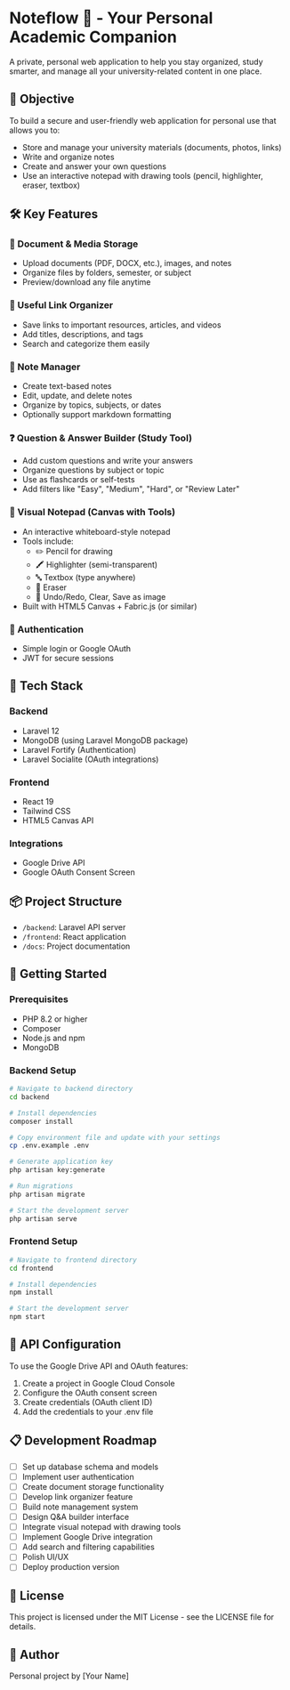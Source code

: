 # Noteflow 🧠 - Your Personal Academic Companion

A private, personal web application to help you stay organized, study smarter, and manage all your university-related content in one place.

## 🎯 Objective

To build a secure and user-friendly web application for personal use that allows you to:
- Store and manage your university materials (documents, photos, links)
- Write and organize notes
- Create and answer your own questions
- Use an interactive notepad with drawing tools (pencil, highlighter, eraser, textbox)

## 🛠️ Key Features

### 📁 Document & Media Storage
- Upload documents (PDF, DOCX, etc.), images, and notes
- Organize files by folders, semester, or subject
- Preview/download any file anytime

### 🔗 Useful Link Organizer
- Save links to important resources, articles, and videos
- Add titles, descriptions, and tags
- Search and categorize them easily

### 📝 Note Manager
- Create text-based notes
- Edit, update, and delete notes
- Organize by topics, subjects, or dates
- Optionally support markdown formatting

### ❓ Question & Answer Builder (Study Tool)
- Add custom questions and write your answers
- Organize questions by subject or topic
- Use as flashcards or self-tests
- Add filters like "Easy", "Medium", "Hard", or "Review Later"

### 🧠 Visual Notepad (Canvas with Tools)
- An interactive whiteboard-style notepad
- Tools include:
  - ✏️ Pencil for drawing
  - 🖍️ Highlighter (semi-transparent)
  - 🔤 Textbox (type anywhere)
  - 🧽 Eraser
  - 🧭 Undo/Redo, Clear, Save as image
- Built with HTML5 Canvas + Fabric.js (or similar)

### 🔐 Authentication
- Simple login or Google OAuth
- JWT for secure sessions

## 🔧 Tech Stack

### Backend
- Laravel 12
- MongoDB (using Laravel MongoDB package)
- Laravel Fortify (Authentication)
- Laravel Socialite (OAuth integrations)

### Frontend
- React 19
- Tailwind CSS
- HTML5 Canvas API

### Integrations
- Google Drive API
- Google OAuth Consent Screen

## 📦 Project Structure
- `/backend`: Laravel API server
- `/frontend`: React application
- `/docs`: Project documentation

## 🚀 Getting Started

### Prerequisites
- PHP 8.2 or higher
- Composer
- Node.js and npm
- MongoDB

### Backend Setup
```bash
# Navigate to backend directory
cd backend

# Install dependencies
composer install

# Copy environment file and update with your settings
cp .env.example .env

# Generate application key
php artisan key:generate

# Run migrations
php artisan migrate

# Start the development server
php artisan serve
```

### Frontend Setup
```bash
# Navigate to frontend directory
cd frontend

# Install dependencies
npm install

# Start the development server
npm start
```

## 🔑 API Configuration

To use the Google Drive API and OAuth features:
1. Create a project in Google Cloud Console
2. Configure the OAuth consent screen
3. Create credentials (OAuth client ID)
4. Add the credentials to your .env file

## 📋 Development Roadmap
- [ ] Set up database schema and models
- [ ] Implement user authentication
- [ ] Create document storage functionality
- [ ] Develop link organizer feature
- [ ] Build note management system
- [ ] Design Q&A builder interface
- [ ] Integrate visual notepad with drawing tools
- [ ] Implement Google Drive integration
- [ ] Add search and filtering capabilities
- [ ] Polish UI/UX
- [ ] Deploy production version

## 📄 License
This project is licensed under the MIT License - see the LICENSE file for details.

## 👤 Author
Personal project by [Your Name]